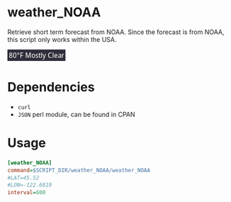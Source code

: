# weather_NOAA

Retrieve short term forecast from NOAA.
Since the forecast is from NOAA, this script only works within the USA.

![](weather_NOAA.png)

# Dependencies

* `curl`
* `JSON` perl module, can be found in CPAN

# Usage

``` ini
[weather_NOAA]
command=$SCRIPT_DIR/weather_NOAA/weather_NOAA
#LAT=45.52
#LON=-122.6819
interval=600
```
